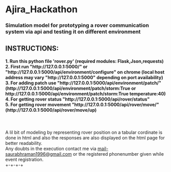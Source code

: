 # Ajira_Hackathon
<H3>Simulation model for prototyping a rover communication system via api and testing it on different environment</H3>
<h2>INSTRUCTIONS:</h2>
<h4>1. Run this python file 'rover.py' (required modules: Flask,Json,requests)<br>
2. First run "http://127.0.0.1:5000/" or "http://127.0.0.1:5000/api/environment/configure" on chrome (local host address may vary "http://127.0.0.1:5000" depending on port availability)<br>
3. For adding patch use "http://127.0.0.1:5000/api/environment/patch/<change>" (http://127.0.0.1:5000/api/environment/patch/storm:True or http://127.0.0.1:5000/api/environment/patch/storm:True temperature:40)<br>
4. For getting rover status "http://127.0.0.1:5000/api/rover/status"<br>
5. For getting rover movement  "http://127.0.0.1:5000/api/rover/move/<direction>" (http://127.0.0.1:5000/api/rover/move/up)<br>
  </h4>

<br><br>
A lil bit of modeling by representing rover position on a tabular cordinate is done in html and also the responses are also displayed on the html page for better readability.<br>
Any doubts in the execution contact me via mail-saurabhraman1996@gmail.com or the registered phonenumber given while event registration.<br>
+-+-+-+
